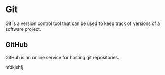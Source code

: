 # Git

Git is a version control tool that can be used to keep track of versions of a software project.

## GitHub

GitHub is an online service for hosting git repositories.
hfdkjshfj
